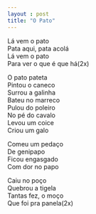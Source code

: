 ```yaml
---
layout : post
title: "O Pato"
---
```


Lá vem o pato<br>
Pata aqui, pata acolá<br>
Lá vem o pato<br>
Para ver o que é que há(2x)<br>

O pato pateta<br>
Pintou o caneco<br>
Surrou a galinha<br>
Bateu no marreco<br>
Pulou do poleiro<br>
No pé do cavalo<br>
Levou um coice<br>
Criou um galo<br>

Comeu um pedaço<br>
De genipapo<br>
Ficou engasgado<br>
Com dor no papo<br>

Caiu no poço<br>
Quebrou a tigela<br>
Tantas fez, o moço<br>
Que foi pra panela(2x)<br>
